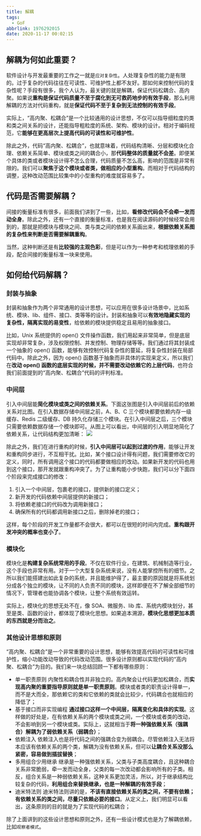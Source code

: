 ```yaml
---
title: 解耦
tags:
  - GoF
abbrlink: 1976292015
date: 2020-11-17 00:02:15
---
```

## 解耦为何如此重要？
软件设计与开发最重要的工作之一就是`应对复杂性`。人处理复杂性的能力是有限的。过于复杂的代码往往在可读性、可维护性上都不友好。那如何来控制代码的复杂性呢？手段有很多，我个人认为，最关键的就是解耦，保证代码松耦合、高内聚。如果说**重构是保证代码质量不至于腐化到无可救药地步的有效手段**，那么利用解耦的方法对代码重构，就是**保证代码不至于复杂到无法控制的有效手段**。

实际上，“高内聚、松耦合”是一个比较通用的设计思想，不仅可以指导细粒度的类和类之间关系的设计，还能指导粗粒度的系统、架构、模块的设计。相对于编码规范，它**能够在更高层次上提高代码的可读性和可维护性**。

除此之外，代码“高内聚、松耦合”，也就意味着，代码结构清晰、分层和模块化合理、依赖关系简单、模块或类之间的耦合小，那**代码整体的质量就不会差**。即便某个具体的类或者模块设计得不怎么合理，代码质量不怎么高，影响的范围是非常有限的。我们可以**聚焦于这个模块或者类，做相应的小型重构**。而相对于代码结构的调整，这种改动范围比较集中的小型重构的难度就容易多了。

## 代码是否需要解耦？
间接的衡量标准有很多，前面我们讲到了一些，比如，**看修改代码会不会牵一发而动全身**。除此之外，还有一个直接的衡量标准，也是我在阅读源码的时候经常会用到的，那就是把模块与模块之间、类与类之间的依赖关系画出来，**根据依赖关系图的复杂性来判断是否需要解耦重构**。

当然，这种判断还是有**比较强的主观色彩**，但是可以作为一种参考和梳理依赖的手段，配合间接的衡量标准一块来使用。
<!--more-->

## 如何给代码解耦？
### 封装与抽象
封装和抽象作为两个非常通用的设计思想，可以应用在很多设计场景中，比如系统、模块、lib、组件、接口、类等等的设计。封装和抽象可以**有效地隐藏实现的复杂性，隔离实现的易变性**，给依赖的模块提供稳定且易用的抽象接口。

比如，Unix 系统提供的 open() 文件操作函数，我们用起来非常简单，但是底层实现却非常复杂，涉及权限控制、并发控制、物理存储等等。我们通过将其封装成一个抽象的 open() 函数，能够有效控制代码复杂性的蔓延，将复杂性封装在局部代码中。除此之外，因为 open() 函数基于抽象而非具体的实现来定义，所以我们在**改动 open() 函数的底层实现的时候，并不需要改动依赖它的上层代码**，也符合我们前面提到的“高内聚、松耦合”代码的评判标准。

### 中间层
引入中间层能**简化模块或类之间的依赖关系**。下面这张图是引入中间层前后的依赖关系对比图。在引入数据存储中间层之前，A、B、C 三个模块都要依赖内存一级缓存、Redis 二级缓存、DB 持久化存储三个模块。在引入中间层之后，三个模块只需要依赖数据存储一个模块即可。从图上可以看出，中间层的引入明显地简化了依赖关系，让代码结构更加清晰：
![](https://raw.githubusercontent.com/necusjz/p/master/GoF/01.png)

除此之外，我们在进行重构的时候，**引入中间层可以起到过渡的作用**，能够让开发和重构同步进行，不互相干扰。比如，某个接口设计得有问题，我们需要修改它的定义，同时，所有调用这个接口的代码都要做相应的改动。如果新开发的代码也用到这个接口，那开发就跟重构冲突了。为了让重构能小步快跑，我们可以分下面四个阶段来完成接口的修改：
1. 引入一个中间层，包裹老的接口，提供新的接口定义；
2. 新开发的代码依赖中间层提供的新接口；
3. 将依赖老接口的代码改为调用新接口；
4. 确保所有的代码都调用新接口之后，删除掉老的接口；

这样，每个阶段的开发工作量都不会很大，都可以在很短的时间内完成。**重构跟开发冲突的概率也变小了**。

### 模块化
模块化是**构建复杂系统常用的手段**。不仅在软件行业，在建筑、机械制造等行业，这个手段也非常有用。对于一个大型复杂系统来说，没有人能掌控所有的细节。之所以我们能搭建出如此复杂的系统，并且能维护得了，最主要的原因就是将系统划分成各个独立的模块，让不同的人负责不同的模块，这样即便在不了解全部细节的情况下，管理者也能协调各个模块，让整个系统有效运转。

实际上，模块化的思想无处不在，像 SOA、微服务、lib 库、系统内模块划分，甚至是类、函数的设计，都体现了模块化思想。如果追本溯源，**模块化思想更加本质的东西就是分而治之**。

### 其他设计思想和原则
“高内聚、松耦合”是一个非常重要的设计思想，能够有效提高代码的可读性和可维护性，缩小功能改动导致的代码改动范围。很多设计原则都以实现代码的“高内聚、松耦合”为目的。我们来一块总结回顾一下都有哪些原则：
- 单一职责原则
内聚性和耦合性并非独立的。高内聚会让代码更加松耦合，而**实现高内聚的重要指导原则就是单一职责原则**。模块或者类的职责设计得单一，而不是大而全，那依赖它的类和它依赖的类就会比较少，代码耦合也就相应的降低了；
- 基于接口而非实现编程
  **通过接口这样一个中间层，隔离变化和具体的实现**。这样做的好处是，在有依赖关系的两个模块或类之间，一个模块或者类的改动，不会影响到另一个模块或类。实际上，这就相当于**将一种强依赖关系（强耦合）解耦为了弱依赖关系（弱耦合）**；
- 依赖注入
依赖注入也是将代码之间的强耦合变为弱耦合。尽管依赖注入无法将本应该有依赖关系的两个类，解耦为没有依赖关系，但可以**让耦合关系没那么紧密，容易做到插拔替换**；
- 多用组合少用继承
继承是一种强依赖关系，父类与子类高度耦合，且这种耦合关系非常脆弱，牵一发而动全身，父类的每一次改动都会影响所有的子类。相反，组合关系是一种弱依赖关系，这种关系更加灵活，所以，对于继承结构比较复杂的代码，**利用组合来替换继承，也是一种解耦的有效手段**；
- 迪米特法则
迪米特法则讲的是，**不该有直接依赖关系的类之间，不要有依赖；有依赖关系的类之间，尽量只依赖必要的接口**。从定义上，我们明显可以看出，这条原则的目的就是为了实现代码的松耦合；

除了上面讲到的这些设计思想和原则之外，还有一些设计模式也是为了解耦依赖，比如`观察者模式`。
